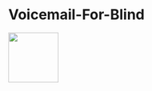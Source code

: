 # Voicemail-For-Blind

<img src="https://user-images.githubusercontent.com/54172252/83993025-d3513500-a96f-11ea-948b-d82639ae6ca9.jpg" width=100>


